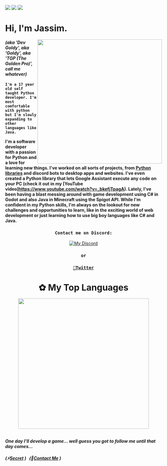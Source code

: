 ![](https://img.shields.io/badge/✦-Python-informational?style=flat&logo=python&logoColor=white&color=yellow) ![](https://img.shields.io/badge/•-Javascript-informational?style=flat&logo=Javascript&logoColor=white&color=ffe600) ![](https://img.shields.io/badge/•-Java-informational?style=flat&color=1c86a6)

# Hi, I'm Jassim.

<img align="right" src="https://c.tenor.com/aNHKkEhomm4AAAAC/anime-keyboard" width="400">

#### *(aka 'Dev Goldy', aka 'Goldy', aka 'TGP (The Golden Pro)', call me whatever)*

**``I'm a 17 year old self taught Python developer. I'm most comfortable with python but I'm slowly expanding to other languages like Java.``**

**I'm a software developer with a passion for Python and a love for learning new things. I've worked on all sorts of projects, from [Python libraries](https://pypi.org/user/Dev_Goldy/) and discord bots to desktop apps and websites. I've even created a Python library that lets Google Assistant execute any code on your PC (check it out in my [YouTube video]https://www.youtube.com/watch?v=_bkefjTpagA). Lately, I've been having a blast messing around with game development using C# in Godot and also Java in Minecraft using the Spigot API. While I'm confident in my Python skills, I'm always on the lookout for new challenges and opportunities to learn, like in the exciting world of web development or just learning how to use big boy languages like C# and Java.**

<div align="middle">
 
 ### ``Contact me on Discord:``
 
 [![My Discord](https://discord-readme-badge.vercel.app/api?id=332592361307897856)](https://discord.link/aki)
 
 ### ``or``
 
 ### [``🐤Twitter``](https://twitter.com/GoldyTGP)
</div>

# <div align="middle">✿ My Top Languages</div>

<div align="center">
  <img src="https://readme-stats-thegoldenpro.vercel.app/api/top-langs/?username=THEGOLDENPRO&theme=gruvbox" width="420px"/>
</div>

<br>

***One day I'll develop a game... well guess you got to follow me until that day comes...***

##### (⚡[Secret](https://gist.github.com/THEGOLDENPRO/3ba012f94efa04ae7c216e753c882052) )‎ ‎ ‎ (🎯[Contact Me](#contact-me-on-discord) )
